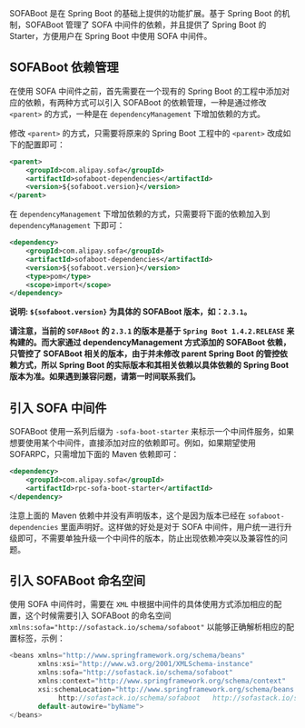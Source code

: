 SOFABoot 是在 Spring Boot 的基础上提供的功能扩展。基于 Spring Boot 的机制，SOFABoot 管理了 SOFA 中间件的依赖，并且提供了 Spring Boot 的 Starter，方便用户在 Spring Boot 中使用 SOFA 中间件。

## SOFABoot 依赖管理

在使用 SOFA 中间件之前，首先需要在一个现有的 Spring Boot 的工程中添加对应的依赖，有两种方式可以引入 SOFABoot 的依赖管理，一种是通过修改 `<parent>` 的方式，一种是在 `dependencyManagement` 下增加依赖的方式。

修改 `<parent>` 的方式，只需要将原来的 Spring Boot 工程中的 `<parent>` 改成如下的配置即可：

```xml
<parent>
    <groupId>com.alipay.sofa</groupId>
    <artifactId>sofaboot-dependencies</artifactId>
    <version>${sofaboot.version}</version>
</parent>
```

在 `dependencyManagement` 下增加依赖的方式，只需要将下面的依赖加入到 `dependencyManagement` 下即可：

```xml
<dependency>
    <groupId>com.alipay.sofa</groupId>
    <artifactId>sofaboot-dependencies</artifactId>
    <version>${sofaboot.version}</version>
    <type>pom</type>
    <scope>import</scope>
</dependency>
```

**说明: `${sofaboot.version}` 为具体的 SOFABoot 版本，如：`2.3.1`。**

**请注意，当前的 `SOFABoot` 的 `2.3.1` 的版本是基于 `Spring Boot 1.4.2.RELEASE` 来构建的。而大家通过 dependencyManagement 方式添加的 SOFABoot 依赖，只管控了 SOFABoot 相关的版本，由于并未修改 parent Spring Boot 的管控依赖方式，所以 Spring Boot 的实际版本和其相关依赖以具体依赖的 Spring Boot 版本为准。如果遇到兼容问题，请第一时间联系我们。**


## 引入 SOFA 中间件

SOFABoot 使用一系列后缀为 `-sofa-boot-starter` 来标示一个中间件服务，如果想要使用某个中间件，直接添加对应的依赖即可。例如，如果期望使用 SOFARPC，只需增加下面的 Maven 依赖即可：

```xml
<dependency>
    <groupId>com.alipay.sofa</groupId>
    <artifactId>rpc-sofa-boot-starter</artifactId>
</dependency>
```

注意上面的 Maven 依赖中并没有声明版本，这个是因为版本已经在 `sofaboot-dependencies` 里面声明好。这样做的好处是对于 SOFA 中间件，用户统一进行升级即可，不需要单独升级一个中间件的版本，防止出现依赖冲突以及兼容性的问题。

## 引入 SOFABoot 命名空间

使用 SOFA 中间件时，需要在 `XML` 中根据中间件的具体使用方式添加相应的配置，这个时候需要引入 SOFABoot 的命名空间 `xmlns:sofa="http://sofastack.io/schema/sofaboot"` 以能够正确解析相应的配置标签，示例：

```java
<beans xmlns="http://www.springframework.org/schema/beans"
       xmlns:xsi="http://www.w3.org/2001/XMLSchema-instance"
       xmlns:sofa="http://sofastack.io/schema/sofaboot"
       xmlns:context="http://www.springframework.org/schema/context"
       xsi:schemaLocation="http://www.springframework.org/schema/beans http://www.springframework.org/schema/beans/spring-beans.xsd
            http://sofastack.io/schema/sofaboot   http://sofastack.io/schema/sofaboot.xsd"
       default-autowire="byName">
</beans>
```